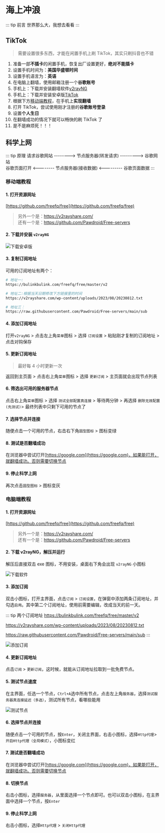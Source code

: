 # 海上冲浪

::: tip 前言
世界那么大，我想去看看
:::

## TikTok

> 需要设置很多东西，才能在闲置手机上刷 TikTok，其实只刷抖音也不错

1. 准备一部**不插卡**的闲置手机，恢复出厂设置更好，**绝对不能插卡**
2. 设置手机时间为：**美国华盛顿时间**
3. 设置手机语言为：**英语**
4. 在电脑上翻墙，使用邮箱注册一个**谷歌账号**
5. 手机上：下载并安装翻墙软件[v2rayNG](https://github.com/2dust/v2rayNG/releases/download/1.6.28/v2rayNG_1.6.28_arm64-v8a.apk)
6. 手机上：下载并安装安卓版[TikTok](https://dx17.198449.com/com.zhiliaoapp.musically2644.apk)
7. 根据下方[移动端教程](./surf.html#移动端教程)，在手机上**实现翻墙**
8. 打开 TikTok，尝试使用刚才注册的**谷歌账号登录**
9. 设置**个人生日**
10. 在翻墙成功的情况下就可以畅快的刷 TikTok 了
11. 是不是麻烦死！！！

## 科学上网

::: tip 原理
请求谷歌网站 --------> 节点服务器(转发请求) ---------> 谷歌网站  
谷歌页面打开 <-------- 节点服务器(接收数据) <--------- 谷歌页面数据
:::

### 移动端教程

#### 1. 打开资源网址

[https://github.com/freefq/free](https://github.com/freefq/free)

> 另外一个是：https://v2rayshare.com/  
> 还有一个是：https://github.com/Pawdroid/Free-servers

#### 2. 下载并安装 `v2rayNG`

![下载安卓版](/life/fq/fq12.png)

#### 3. 复制订阅地址

可用的订阅地址有两个：

```sh
# 地址一:
https://bulinkbulink.com/freefq/free/master/v2

# 地址二:根据当天日期修改下方链接里的时间
https://v2rayshare.com/wp-content/uploads/2023/08/20230812.txt

# 地址三：
https://raw.githubusercontent.com/Pawdroid/Free-servers/main/sub
```

#### 4. 添加订阅地址

打开`v2rayNG` > 点击左上角`菜单`图标 > 选择 `订阅设置` > 粘贴刚才复制的订阅地址 > 点击对钩保存

#### 5. 更新订阅地址

> 最好每 4 小时更新一次

返回到主页面 > 点击右上角`菜单`图标 > 选择 `更新订阅` > 主页面就会出现节点列表

#### 6. 筛选出可用的服务器节点

点击右上角`菜单`图标 > 选择 `测试全部配置真连接` > 等待两分钟 > 再选择 `删除无效配置(先测试)`> 最终列表中只剩下可用的节点了

#### 7. 选择节点并连接

随便点击一个可用的节点，右击右下角`圆型图标` > 图标变绿

#### 8. 测试是否翻墙成功

在浏览器中尝试打开[https://google.com](https://google.com)，如果能打开，就翻墙成功。否则需要切换节点

#### 9. 停止科学上网

再次点击`圆型图标` > 图标变灰

### 电脑端教程

#### 1. 打开资源网址

[https://github.com/freefq/free](https://github.com/freefq/free)

> 另外一个是：https://v2rayshare.com/  
> 还有一个是：https://github.com/Pawdroid/Free-servers

#### 2. 下载 v2rayNG，解压并运行

解压后直接双击 exe 图标，不用安装，桌面右下角会出现 `v2rayNG` 小图标

![下载软件](/life/fq/fq1.png)

#### 3. 添加订阅

双击小图标，打开主界面，点击`订阅` > `订阅设置`，在弹窗中添加两条订阅地址，并勾选`启用`。其中第二个订阅地址，使用前需要编辑，改成当天的前一天。

::: tip 两个订阅地址
https://bulinkbulink.com/freefq/free/master/v2

https://v2rayshare.com/wp-content/uploads/2023/08/20230812.txt

https://raw.githubusercontent.com/Pawdroid/Free-servers/main/sub
:::

![添加订阅](/life/fq/dingyue.png)

#### 4. 更新订阅地址

点击`订阅` > `更新订阅`，这时候，就能从订阅地址拉取到一批免费节点。

#### 5. 测试节点速度

在主界面，任选一个节点，`Ctrl+A`选中所有节点，点击左上角`服务器`，选择`测试服务器真连接延迟（多选）`，测试所有节点，看哪些能用

![测试节点](/life/fq/fq3.png)

#### 6. 选择节点并连接

随便点击一个可用的节点，按`Enter`，关闭主界面，右击小图标，选择`Http代理`> `开启Http代理（全局模式）`，小图标变红

#### 7. 测试是否翻墙成功

在浏览器中尝试打开[https://google.com](https://google.com)，如果能打开，就翻墙成功。否则需要切换节点

#### 8. 切换节点

右击小图标，选择`服务器`，从里面选择一个节点即可。也可以双击小图标，在主界面中选择一个节点，按`Enter`

#### 9. 停止科学上网

右击小图标，选择`Http代理` > `关闭Http代理`
